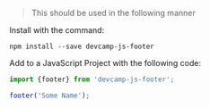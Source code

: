 >This should be used in the following manner

Install with the command:
```
npm install --save devcamp-js-footer
```
Add to a JavaScript Project with the following code:
```javascript
import {footer} from 'devcamp-js-footer';

footer('Some Name');

```